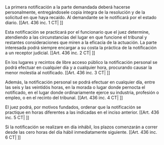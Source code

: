 La primera notificación a la parte demandada deberá hacerse personalmente, entregándosele copia íntegra de la resolución y de la solicitud en que haya recaído. Al demandante se le notificará por el estado diario. [[Art. 436 inc. 1 CT| ]]

Esta notificación se practicará por el funcionario que el juez determine, atendiendo a las circunstancias del lugar en que funcione el tribunal y restantes consideraciones que miren a la eficacia de la actuación. La parte interesada podrá siempre encargar a su costa la práctica de la notificación a un receptor judicial. [[Art. 436 inc. 2 CT| ]]

En los lugares y recintos de libre acceso público la notificación personal se podrá efectuar en cualquier día y a cualquier hora, procurando causar la menor molestia al notificado. [[Art. 436 inc. 3 CT| ]]

Además, la notificación personal se podrá efectuar en cualquier día, entre las seis y las veintidós horas, en la morada o lugar donde pernocta el notificado, en el lugar donde ordinariamente ejerce su industria, profesión o empleo, o en el recinto del tribunal. [[Art. 436 inc. 4 CT| ]]

El juez podrá, por motivos fundados, ordenar que la notificación se practique en horas diferentes a las indicadas en el inciso anterior. [[Art. 436 inc. 5 CT| ]]

Si la notificación se realizare en día inhábil, los plazos comenzarán a correr desde las cero horas del día hábil inmediatamente siguiente. [[Art. 436 inc. 6 CT| ]]